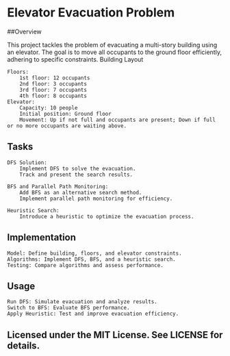 # Elevator Evacuation Problem
##Overview

This project tackles the problem of evacuating a multi-story building using an elevator. The goal is to move all occupants to the ground floor efficiently, adhering to specific constraints.
Building Layout

    Floors:
        1st floor: 12 occupants
        2nd floor: 3 occupants
        3rd floor: 7 occupants
        4th floor: 8 occupants
    Elevator:
        Capacity: 10 people
        Initial position: Ground floor
        Movement: Up if not full and occupants are present; Down if full or no more occupants are waiting above.

## Tasks

    DFS Solution:
        Implement DFS to solve the evacuation.
        Track and present the search results.

    BFS and Parallel Path Monitoring:
        Add BFS as an alternative search method.
        Implement parallel path monitoring for efficiency.

    Heuristic Search:
        Introduce a heuristic to optimize the evacuation process.

## Implementation

    Model: Define building, floors, and elevator constraints.
    Algorithms: Implement DFS, BFS, and a heuristic search.
    Testing: Compare algorithms and assess performance.

## Usage

    Run DFS: Simulate evacuation and analyze results.
    Switch to BFS: Evaluate BFS performance.
    Apply Heuristic: Test and improve evacuation efficiency.


## Licensed under the MIT License. See LICENSE for details.